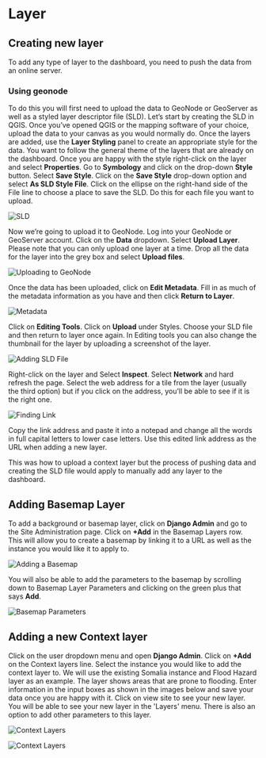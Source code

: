 # Layer

## Creating new layer

To add any type of layer to the dashboard, you need to push the data from an online server. 

### Using geonode
To do this you will first need to upload the data to GeoNode or GeoServer
as well as a styled layer descriptor file (SLD). Let’s start by creating the SLD in QGIS. Once you’ve opened QGIS or the mapping software of your choice, upload the
data to your canvas as you would normally do. Once the layers are added, use the **Layer Styling** panel to create an appropriate style for the data. You want to follow
the general theme of the layers that are already on the dashboard. Once you are happy with the style right-click on the layer and select **Properties**.
Go to **Symbology** and click on the drop-down **Style** button. Select **Save Style**. Click on the **Save Style** drop-down option and select **As SLD Style File**.
Click on the ellipse on the right-hand side of the File line to choose a place to save the SLD. Do this for each file you want to upload.

![SLD](../../assets/screencasts/sld.gif  "SLD")

Now we’re going to upload it to GeoNode. Log into your GeoNode or GeoServer account. Click on the **Data** dropdown. Select **Upload Layer**. Please note that
you can only upload one layer at a time. Drop all the data for the layer into the grey box and select **Upload files**.

![Uploading to GeoNode](../../assets/screencasts/geonode_upload.gif  "Uploading to GeoNode")

Once the data has been uploaded, click on **Edit Metadata**. Fill in as much of the metadata information as you have and then click **Return to Layer**.

![Metadata](../../assets/screencasts/metadata.gif  "Metadata")

Click on **Editing Tools**. Click on **Upload** under Styles. Choose your SLD file and then return to layer once again. In Editing tools you can also
change the thumbnail for the layer by uploading a screenshot of the layer.

![Adding SLD File](../../assets/screencasts/adding_sld.gif  "Adding SLD File")

Right-click on the layer and Select **Inspect**. Select **Network** and hard refresh the page. Select the web address for a tile from the layer
(usually the third option) but if you click on the address, you’ll be able to see if it is the right one.

![Finding Link](../../assets/screencasts/finding_link.gif  "Finding Link")

Copy the link address and paste it into a notepad and change all the words in full capital letters to lower case letters. Use this edited link address as the URL when adding a new layer.  <br>

This was how to upload a context layer but the process of pushing data and creating the SLD file would apply to manually add any layer to the dashboard.

## Adding Basemap Layer

To add a background or basemap layer, click on **Django Admin** and go to the Site Administration page. Click on **+Add** in the Basemap Layers row. This will allow you
to create a basemap by linking it to a URL as well as the instance you would like it to apply to.

![ Adding a Basemap](../../assets/screenshots/new-basemap.png "Adding a Basemap")

You will also be able to add the parameters to the basemap by scrolling down to Basemap Layer Parameters and clicking on the green plus that says **Add**.

![Basemap Parameters](../../assets/screenshots/new-basemap-parameters.png "Basemap Parameters")

## Adding a new Context layer

Click on the user dropdown menu and open **Django Admin**. Click on **+Add** on the Context layers line. Select the instance you would like to add the context layer to.
We will use the existing Somalia instance and Flood Hazard layer as an example. The layer shows areas that are prone to flooding. Enter information in the input boxes as
shown in the images below and save your data once you are happy with it. Click on view site to see your new layer. You will be able to see your new layer in the 'Layers' menu. There is also an option to add other parameters to this layer.

![Context Layers](../../assets/screenshots/context-layer.png "Context Layers")

![Context Layers](../../assets/screencasts/context-layer.gif "Context Layers")
